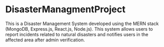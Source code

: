 # DisasterManagmentProject
This is a Disaster Management System developed using the MERN stack (MongoDB, Express.js, React.js, Node.js). This system allows users to report incidents related to natural disasters and notifies users in the affected area after admin verification.
